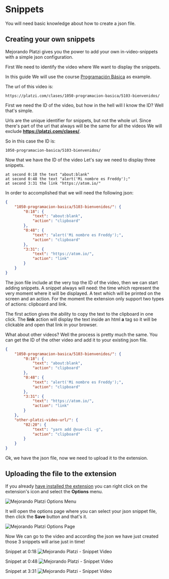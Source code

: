 # Snippets

<Note type="warning">
You will need basic knowledge about how to create a json file.
</Note>

## Creating your own snippets

Mejorando Platzi gives you the power to add your own in-video-snippets with a simple json configuration.

First We need to identify the video where We want to display the snippets.

In this guide We will use the course [Programación Básica](https://platzi.com/clases/1050-programacion-basica/5103-bienvenidos/) as example.

The url of this video is:

```
https://platzi.com/clases/1050-programacion-basica/5103-bienvenidos/
```

First we need the ID of the video, but how in the hell will I know the ID? Well that's simple.

Urls are the unique identifier for snippets, but not the whole url. Since there's part of the url that always will be the same for all the videos We will exclude **https://platzi.com/clases/**.

So in this case the ID is:

```
1050-programacion-basica/5103-bienvenidos/
```

Now that we have the ID of the video Let's say we need to display three snippets.

```
at second 0:18 the text "about:blank"
at second 0:48 the text "alert('Mi nombre es Freddy');"
at second 3:31 the link "https://atom.io/"
```

In order to accomplished that we will need the following json:

```json
{
	"1050-programacion-basica/5103-bienvenidos/": {
		"0:18": {
			"text": "about:blank",
			"action": "clipboard"
		},
		"0:48": {
			"text": "alert('Mi nombre es Freddy');",
			"action": "clipboard"
		},
		"3:31": {
			"text": "https://atom.io/",
			"action": "link"
		}
	}
}
```

The json file include at the very top the ID of the video, then we can start adding snippets. A snippet always will need: the time which represent the very moment where it will be displayed. A text which will be printed on the screen and an action. For the moment the extension only support two types of actions: clipboard and link.

The first action gives the ability to copy the text to the clipboard in one click.
The **link** action will display the text inside an html **a** tag so it will be clickable and open that link in your browser.

What about other videos? Well the process is pretty much the same. You can get the ID of the other video and add it to your existing json file.

```json
{
	"1050-programacion-basica/5103-bienvenidos/": {
		"0:18": {
			"text": "about:blank",
			"action": "clipboard"
		},
		"0:48": {
			"text": "alert('Mi nombre es Freddy');",
			"action": "clipboard"
		},
		"3:31": {
			"text": "https://atom.io/",
			"action": "link"
		}
	},
	"other-platzi-video-url/": {
		"02:20": {
			"text": "yarn add @vue-cli -g",
			"action": "clipboard"
		}
	}
}
```

Ok, we have the json file, now we need to upload it to the extension.

## Uploading the file to the extension

If you already [have installed the extension](/guide/getting-started) you can right click on the extension's icon and select the **Options** menu.

![Mejorando Platzi Options Menu](https://res.cloudinary.com/drukp4ipu/image/upload/v1553981775/mejorando-platzi/mp-doc-1.png)

It will open the options page where you can select your json snippet file, then click the **Save** button and that's it.

![Mejorando Platzi Options Page](https://res.cloudinary.com/drukp4ipu/image/upload/v1553981852/mejorando-platzi/mp-doc-2.png)

Now We can go to the video and according the json we have just created those 3 snippets will arise just in time!

Snippet at 0:18
![Mejorando Platzi - Snippet Video](https://res.cloudinary.com/drukp4ipu/image/upload/v1553981197/mejorando-platzi/mp-video-1.gif)

Snippet at 0:48
![Mejorando Platzi - Snippet Video](https://res.cloudinary.com/drukp4ipu/image/upload/v1553981197/mejorando-platzi/mp-video-2.gif)

Snippet at 3:31
![Mejorando Platzi - Snippet Video](https://res.cloudinary.com/drukp4ipu/image/upload/v1553981197/mejorando-platzi/mp-video-3.gif)
